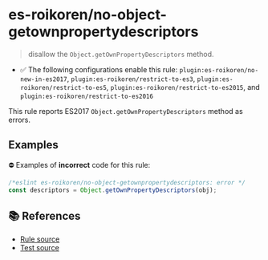 # es-roikoren/no-object-getownpropertydescriptors
> disallow the `Object.getOwnPropertyDescriptors` method.

- ✅ The following configurations enable this rule: `plugin:es-roikoren/no-new-in-es2017`, `plugin:es-roikoren/restrict-to-es3`, `plugin:es-roikoren/restrict-to-es5`, `plugin:es-roikoren/restrict-to-es2015`, and `plugin:es-roikoren/restrict-to-es2016`

This rule reports ES2017 `Object.getOwnPropertyDescriptors` method as errors.

## Examples

⛔ Examples of **incorrect** code for this rule:

```js
/*eslint es-roikoren/no-object-getownpropertydescriptors: error */
const descriptors = Object.getOwnPropertyDescriptors(obj);
```

## 📚 References

- [Rule source](https://github.com/roikoren755/eslint-plugin-es/blob/v0.0.0-alpha-20211010133854/src/rules/no-object-getownpropertydescriptors.ts)
- [Test source](https://github.com/roikoren755/eslint-plugin-es/blob/v0.0.0-alpha-20211010133854/tests/src/rules/no-object-getownpropertydescriptors.ts)

